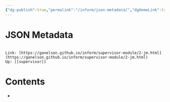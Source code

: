 ```yaml
---
{"dg-publish":true,"permalink":"/inform/json-metadata/","dgHomeLink":true,"dgPassFrontmatter":false}
---
```


# JSON Metadata
```ad-info

Link: [https://ganelson.github.io/inform/supervisor-module/2-jm.html](https://ganelson.github.io/inform/supervisor-module/2-jm.html)
Up: [[supervisor]]
```

# Contents
- 